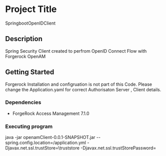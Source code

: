 


# Project Title

SpringbootOpenIDClient

## Description

Spring Security Client created to perfrom OpenID Connect Flow with Forgerock OpenAM 

## Getting Started
Forgerock Installation and configruation is not part of this Code. 
Please change the Application.yaml for correct Authorisaton Server , Client details. 

### Dependencies

* ForgeRock Access Management 7.1.0

### Executing program
java -jar openamClient-0.0.1-SNAPSHOT.jar --spring.config.location=<path-to>/application.yml -Djavax.net.ssl.trustStore=<path-to>\truststore -Djavax.net.ssl.trustStorePassword=<truststore password>
